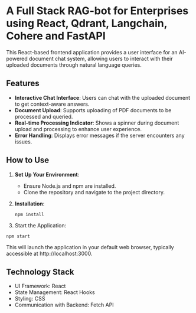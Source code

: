 # A Full Stack RAG-bot for Enterprises using React, Qdrant, Langchain, Cohere and FastAPI

This React-based frontend application provides a user interface for an AI-powered document chat system, allowing users to interact with their uploaded documents through natural language queries.


## Features
- **Interactive Chat Interface**: Users can chat with the uploaded document to get context-aware answers.
- **Document Upload**: Supports uploading of PDF documents to be processed and queried.
- **Real-time Processing Indicator**: Shows a spinner during document upload and processing to enhance user experience.
- **Error Handling**: Displays error messages if the server encounters any issues.

## How to Use
1. **Set Up Your Environment**:
   - Ensure Node.js and npm are installed.
   - Clone the repository and navigate to the project directory.
2. **Installation**:
   ```
   npm install
   ```
   
3. Start the Application:
```
npm start
```
This will launch the application in your default web browser, typically accessible at http://localhost:3000.

## Technology Stack
- UI Framework: React
- State Management: React Hooks
- Styling: CSS
- Communication with Backend: Fetch API

